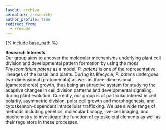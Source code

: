 ```yaml
---
layout: archive
permalink: /research/
author_profile: true
redirect_from:
  - /resume
---
```


{% include base_path %}

<b>Research Interests</b> <br>
Our group aims to uncover the molecular mechanisms underlying plant cell division and developmental pattern formation by using the moss <I>Physcomitrium patens</I> as a model. <I>P. patens</I> is one of the representative lineages of the basal land plants. During its lifecycle, <I>P. patens</I> undergoes two-dimensional (protonemata) as well as three-dimensional (gametophores) growth, thus being an attractive system for studying the adaptive changes in cell division patterns and developmental signaling during plant evolution. Currently, our group is of particular interest in cell polarity, asymmetric division, polar cell growth and morphogenesis, and cytoskeleton-dependent intracellular trafficking. We use a wide range of methods including genetics, molecular biology, live-cell imaging, and biochemistry to investigate the function of cytoskeletal elements as well as their regulators in these processes. 

    
